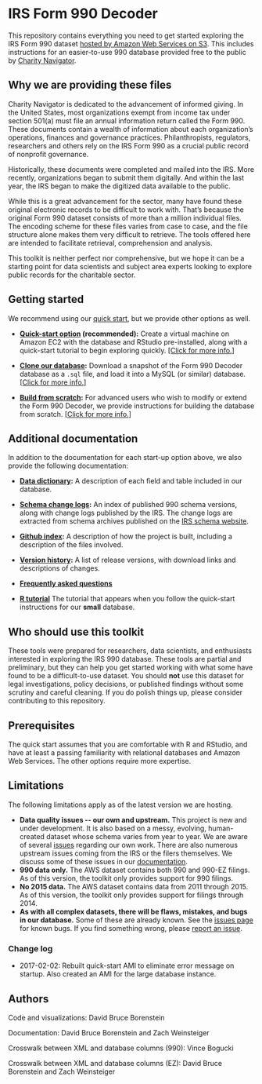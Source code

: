 # IRS Form 990 Decoder

This repository contains everything you need to get started exploring the IRS Form 990 dataset [hosted by Amazon Web Services on S3](https://aws.amazon.com/public-datasets/irs-990/). This includes instructions for an easier-to-use 990 database provided free to the public by [Charity Navigator](https://www.charitynavigator.org/).

## Why we are providing these files

Charity Navigator is dedicated to the advancement of informed giving. In the United States, most organizations exempt from income tax under section 501(a) must file an annual information return called the Form 990. These documents contain a wealth of information about each organization’s operations, finances and governance practices. Philanthropists, regulators, researchers and others rely on the  IRS Form 990 as a crucial public record of nonprofit governance. 

Historically, these documents were completed and mailed into the IRS. More recently, organizations began to submit them digitally. And within the last year, the IRS began to make the digitized data available to the public. 

While this is a great advancement for the sector, many have found these  original electronic records to be difficult to work with. That’s because the original Form 990 dataset consists of more than a million individual files. The encoding scheme for these files varies from case to case, and the file structure alone makes them very difficult to retrieve. The tools offered here are intended to facilitate retrieval, comprehension and analysis.

This toolkit is neither perfect nor comprehensive, but we hope it can be a starting point for data scientists and subject area experts looking to explore public records for the charitable sector.

## Getting started

We recommend using our [quick start](https://charitynavigator.github.io/irs990/quick-start), but we provide other options as well.

* **[Quick-start option](https://charitynavigator.github.io/irs990/quick-start) (recommended):** Create a virtual machine on Amazon EC2 with the database and RStudio pre-installed, along with a quick-start tutorial to begin exploring quickly. [[Click for more info.]](https://charitynavigator.github.io/irs990/quick-start)

* **[Clone our database](https://charitynavigator.github.io/irs990/clone-database):** Download a snapshot of the Form 990 Decoder database as a `.sql` file, and load it into a MySQL (or similar) database. [[Click for more info.]](https://charitynavigator.github.io/irs990/clone-database)

* **[Build from scratch](https://charitynavigator.github.io/irs990/create-database):** For advanced users who wish to modify or extend the Form 990 Decoder, we provide instructions for building the database from scratch. [[Click for more info.]](https://charitynavigator.github.io/irs990/create-database)

## Additional documentation

In addition to the documentation for each start-up option above, we also provide the following documentation:

* **[Data dictionary](http://990.charitynavigator.org/explore-database):** A description of each field and table included in our database.

* **[Schema change logs](http://990.charitynavigator.org/schemas/index):** An index of published 990 schema versions, along with change logs published by the IRS. The change logs are extracted from schema archives published on the [IRS schema website](https://www.irs.gov/pub/irs-schema/). 
* **[Github index](https://github.com/CharityNavigator/irs990):** A description of how the project is built, including a description of the files involved.

* **[Version history](http://990.charitynavigator.org/versions):** A list of release versions, with download links and descriptions of changes.

* **[Frequently asked questions](http://990.charitynavigator.org/faq)** 

* **[R tutorial](http://990.charitynavigator.org/tutorial.R)** The tutorial that appears when you follow the quick-start instructions for our **small** database.


## Who should use this toolkit

These tools were prepared for researchers, data scientists, and enthusiasts interested in exploring the IRS 990 database. These tools are partial and preliminary, but they can help you get started working with what some have found to be a difficult-to-use dataset. You should **not** use this dataset for legal investigations, policy decisions, or published findings without some scrutiny and careful cleaning. If you do polish things up, please consider contributing to this repository.

## Prerequisites

The quick start assumes that you are comfortable with R and RStudio, and have at least a passing familiarity with relational databases and Amazon Web Services. The other options require more expertise.

## Limitations

The following limitations apply as of the latest version we are hosting.

* **Data quality issues -- our own and upstream.** This project is new and under development. It is also based on a messy, evolving, human-created dataset whose schema varies from year to year. We are aware of several [issues](https://github.com/CharityNavigator/irs990/issues) regarding our own work. There are also numerous upstream issues coming from the IRS or the filers themselves. We discuss some of these issues in our [documentation](https://github.com/CharityNavigator/irs990/blob/master/docs/explore-database.md).
* **990 data only.** The AWS dataset contains both 990 and 990-EZ filings. As of this version, the toolkit only provides support for 990 filings. 
* **No 2015 data.** The AWS dataset contains data from 2011 through 2015. As of this version, the toolkit only provides support for filings through 2014.
* **As with all complex datasets, there will be flaws, mistakes, and bugs in our database.** Some of these are already known. See the [issues page](https://github.com/CharityNavigator/irs990/issues) for known bugs. If you find something wrong, please [report an issue](https://github.com/CharityNavigator/irs990/issues).

### Change log

* 2017-02-02: Rebuilt quick-start AMI to eliminate error message on startup. Also created an AMI for the large database instance.

## Authors

Code and visualizations: David Bruce Borenstein

Documentation: David Bruce Borenstein and Zach Weinsteiger

Crosswalk between XML and database columns (990): Vince Bogucki

Crosswalk between XML and database columns (EZ): David Bruce Borenstein and Zach Weinsteiger
